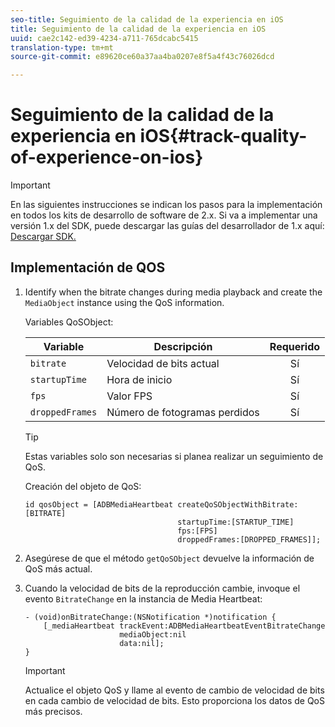 ```yaml
---
seo-title: Seguimiento de la calidad de la experiencia en iOS
title: Seguimiento de la calidad de la experiencia en iOS
uuid: cae2c142-ed39-4234-a711-765dcabc5415
translation-type: tm+mt
source-git-commit: e89620ce60a37aa4ba0207e8f5a4f43c76026dcd

---
```



# Seguimiento de la calidad de la experiencia en iOS{#track-quality-of-experience-on-ios}

>[!IMPORTANT]
>
>En las siguientes instrucciones se indican los pasos para la implementación en todos los kits de desarrollo de software de 2.x. Si va a implementar una versión 1.x del SDK, puede descargar las guías del desarrollador de 1.x aquí: [Descargar SDK.](/help/sdk-implement/download-sdks.md)

## Implementación de QOS

1. Identify when the bitrate changes during media playback and create the `MediaObject` instance using the QoS information.

   Variables QoSObject:

   | Variable | Descripción | Requerido |
   | --- | --- | :---: |
   | `bitrate` | Velocidad de bits actual | Sí |
   | `startupTime` | Hora de inicio | Sí |
   | `fps` | Valor FPS | Sí |
   | `droppedFrames` | Número de fotogramas perdidos | Sí |

   >[!TIP]
   >
   >Estas variables solo son necesarias si planea realizar un seguimiento de QoS.

   Creación del objeto de QoS:

   ```
   id qosObject = [ADBMediaHeartbeat createQoSObjectWithBitrate:[BITRATE] 
                                     startupTime:[STARTUP_TIME]  
                                     fps:[FPS]  
                                     droppedFrames:[DROPPED_FRAMES]];
   ```

1. Asegúrese de que el método `getQoSObject` devuelve la información de QoS más actual.
1. Cuando la velocidad de bits de la reproducción cambie, invoque el evento `BitrateChange` en la instancia de Media Heartbeat:

   ```
   - (void)onBitrateChange:(NSNotification *)notification { 
       [_mediaHeartbeat trackEvent:ADBMediaHeartbeatEventBitrateChange  
                        mediaObject:nil  
                        data:nil]; 
   }
   ```

   >[!IMPORTANT]
   >
   >Actualice el objeto QoS y llame al evento de cambio de velocidad de bits en cada cambio de velocidad de bits. Esto proporciona los datos de QoS más precisos.

